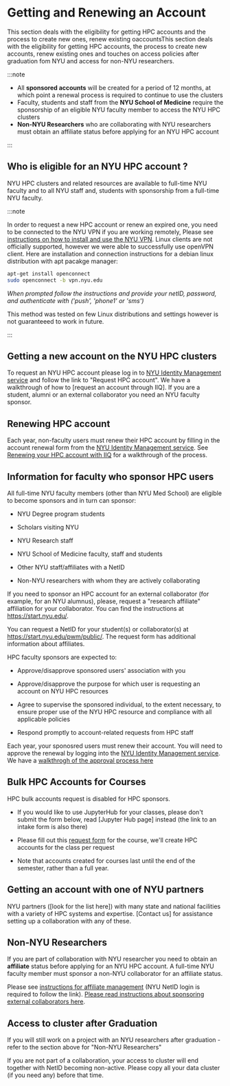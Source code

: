 # Getting and Renewing an Account

[nyu vpn link]: https://www.nyu.edu/life/information-technology/infrastructure/network-services/vpn.html

[nyu ims link]: https://identity.it.nyu.edu/

[affiliate and account management link]: https://nyu.service-now.com/sp?sys_kb_id=621146614050d5442a5dc4baadd48b32&id=kb_article_view&sysparm_rank=1&sysparm_tsqueryId=7d719c551b2820d0a54ffdd51a4bcb90

[hpc account request form link for courses]: https://docs.google.com/forms/d/e/1FAIpQLSdehngqL1xso-YV6MOhplKNwxXjASHYnDtM_5THB3P2vrDKcg/viewform?usp=sf_link

This section deals with the eligibility for getting HPC accounts and the process to create new ones, renew existing oaccountsThis section deals with the eligibility for getting HPC accounts, the process to create new accounts, renew existing ones and touches on access policies after graduation fom NYU and access for non-NYU researchers.

:::note

-   All **sponsored accounts** will be created for a period of 12 months, at which point a renewal process is required to continue to use the clusters
-   Faculty, students and staff from the **NYU School of Medicine** require the sponsorship of an eligible NYU faculty member to access the NYU HPC clusters
-   **Non-NYU Researchers** who are collaborating with NYU researchers must obtain an affiliate status before applying for an NYU HPC account
 
:::

## Who is eligible for an NYU HPC account ?

NYU HPC clusters and related resources are available to full-time NYU faculty and to all NYU staff and, students with sponsorship from a full-time NYU faculty.

:::note

In order to request a new HPC account or renew an expired one, you need to be connected to the NYU VPN if you are working remotely, Please see [instructions on how to install and use the NYU VPN][nyu vpn link]. Linux clients are not officially supported, however we were able to successfully use openVPN client. Here are installation and connection instructions for a debian linux distribution with apt pacakge manager:

```sh
apt-get install openconnect
sudo openconnect -b vpn.nyu.edu
```

_When prompted follow the instructions and provide your netID, password, and authenticate with ('push', 'phone1' or 'sms')_

This method was tested on few Linux distributions and settings however is not guaranteeed to work in future.

:::

## Getting a new account on the NYU HPC clusters

To request an NYU HPC account please log in to [NYU Identity Management service][nyu ims link] and follow the link to "Request HPC account". We have a walkthrough of how to \[request an account through IIQ]. If you are a student, alumni or an external collaborator you need an NYU faculty sponsor.

## Renewing HPC account

Each year, non-faculty users must renew their HPC account by filling in the account renewal form from the [NYU Identity Management service][nyu ims link]. See [Renewing your HPC account with IIQ](./03_walkthrough_approve_hpc_account_request.md) for a walkthrough of the process.

## Information for faculty who sponsor HPC users

All full-time NYU faculty members (other than NYU Med School) are eligible to become sponsors and in turn can sponsor:

-   NYU Degree program students

-   Scholars visiting NYU

-   NYU Research staff

-   NYU School of Medicine faculty, staff and students

-   Other NYU staff/affiliates with a NetID

-   Non-NYU researchers with whom they are actively collaborating

If you need to sponsor an HPC account for an external collaborator (for example, for an NYU alumnus), please, request a "research affiliate" affiliation for your collaborator. You can find the instructions at https://start.nyu.edu/.

You can request a NetID for your student(s) or collaborator(s) at https://start.nyu.edu/pwm/public/. The request form has additional information about affiliates.

HPC faculty sponsors are expected to:

-   Approve/disapprove sponsored users' association with you

-   Approve/disapprove the purpose for which user is requesting an account on NYU HPC resources

-   Agree to supervise the sponsored individual, to the extent necessary, to ensure proper use of the NYU HPC resource and compliance with all applicable policies

-   Respond promptly to account-related requests from HPC staff

Each year, your sponosred users must renew their account. You will need to approve the renewal by logging into the [NYU Identity Management service][nyu ims link]. We have a [walkthrogh of the approval process here](./03_walkthrough_approve_hpc_account_request.md)

## Bulk HPC Accounts for Courses

HPC bulk accounts request is disabled for HPC sponsors.

-   If you would like to use JupyterHub for your classes, please don't submit the form below, read \[Jupyter Hub page] instead (the link to an intake form is also there)

-   Please fill out this [request form][hpc account request form link for courses] for the course, we'll create HPC accounts for the class per request

-   Note that accounts created for courses last until the end of the semester, rather than a full year.

## Getting an account with one of NYU partners

NYU partners (\[look for the list here]) with many state and national facilities with a variety of HPC systems and expertise. \[Contact us] for assistance setting up a collaboration with any of these.

## Non-NYU Researchers

If you are part of collaboration with NYU researcher you need to obtain an **affiliate** status before applying for an NYU HPC account. A full-time NYU faculty member must sponsor a non-NYU collaborator for an affiliate status.

Please see [instructions for affiliate management][affiliate and account management link] (NYU NetID login is required to follow the link). [Please read instructions about sponsoring external collaborators here](./05_hpc_accounts_external_collaborators.md).


## Access to cluster after Graduation

If you will still work on a project with an NYU researchers after graduation - refer to the section above for "Non-NYU Researchers"

If you are not part of a collaboration, your access to cluster will end together with NetID becoming non-active. Please copy all your data cluster (if you need any) before that time.
